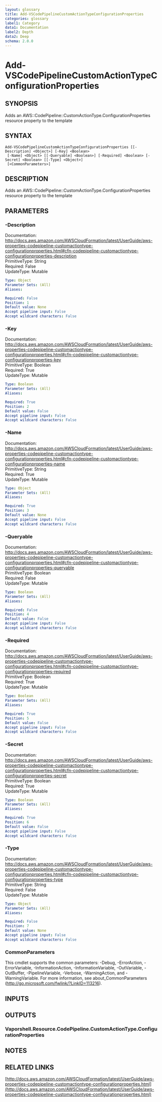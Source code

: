 ```yaml
---
layout: glossary
title: Add-VSCodePipelineCustomActionTypeConfigurationProperties
categories: glossary
label1: Category
data1: Documentation
label2: Depth
data2: Deep
schema: 2.0.0
---
```


# Add-VSCodePipelineCustomActionTypeConfigurationProperties

## SYNOPSIS
Adds an AWS::CodePipeline::CustomActionType.ConfigurationProperties resource property to the template

## SYNTAX

```
Add-VSCodePipelineCustomActionTypeConfigurationProperties [[-Description] <Object>] [-Key] <Boolean>
 [-Name] <Object> [[-Queryable] <Boolean>] [-Required] <Boolean> [-Secret] <Boolean> [[-Type] <Object>]
 [<CommonParameters>]
```

## DESCRIPTION
Adds an AWS::CodePipeline::CustomActionType.ConfigurationProperties resource property to the template

## PARAMETERS

### -Description
Documentation: http://docs.aws.amazon.com/AWSCloudFormation/latest/UserGuide/aws-properties-codepipeline-customactiontype-configurationproperties.html#cfn-codepipeline-customactiontype-configurationproperties-description    
PrimitiveType: String    
Required: False    
UpdateType: Mutable

```yaml
Type: Object
Parameter Sets: (All)
Aliases:

Required: False
Position: 1
Default value: None
Accept pipeline input: False
Accept wildcard characters: False
```

### -Key
Documentation: http://docs.aws.amazon.com/AWSCloudFormation/latest/UserGuide/aws-properties-codepipeline-customactiontype-configurationproperties.html#cfn-codepipeline-customactiontype-configurationproperties-key    
PrimitiveType: Boolean    
Required: True    
UpdateType: Mutable

```yaml
Type: Boolean
Parameter Sets: (All)
Aliases:

Required: True
Position: 2
Default value: False
Accept pipeline input: False
Accept wildcard characters: False
```

### -Name
Documentation: http://docs.aws.amazon.com/AWSCloudFormation/latest/UserGuide/aws-properties-codepipeline-customactiontype-configurationproperties.html#cfn-codepipeline-customactiontype-configurationproperties-name    
PrimitiveType: String    
Required: True    
UpdateType: Mutable

```yaml
Type: Object
Parameter Sets: (All)
Aliases:

Required: True
Position: 3
Default value: None
Accept pipeline input: False
Accept wildcard characters: False
```

### -Queryable
Documentation: http://docs.aws.amazon.com/AWSCloudFormation/latest/UserGuide/aws-properties-codepipeline-customactiontype-configurationproperties.html#cfn-codepipeline-customactiontype-configurationproperties-queryable    
PrimitiveType: Boolean    
Required: False    
UpdateType: Mutable

```yaml
Type: Boolean
Parameter Sets: (All)
Aliases:

Required: False
Position: 4
Default value: False
Accept pipeline input: False
Accept wildcard characters: False
```

### -Required
Documentation: http://docs.aws.amazon.com/AWSCloudFormation/latest/UserGuide/aws-properties-codepipeline-customactiontype-configurationproperties.html#cfn-codepipeline-customactiontype-configurationproperties-required    
PrimitiveType: Boolean    
Required: True    
UpdateType: Mutable

```yaml
Type: Boolean
Parameter Sets: (All)
Aliases:

Required: True
Position: 5
Default value: False
Accept pipeline input: False
Accept wildcard characters: False
```

### -Secret
Documentation: http://docs.aws.amazon.com/AWSCloudFormation/latest/UserGuide/aws-properties-codepipeline-customactiontype-configurationproperties.html#cfn-codepipeline-customactiontype-configurationproperties-secret    
PrimitiveType: Boolean    
Required: True    
UpdateType: Mutable

```yaml
Type: Boolean
Parameter Sets: (All)
Aliases:

Required: True
Position: 6
Default value: False
Accept pipeline input: False
Accept wildcard characters: False
```

### -Type
Documentation: http://docs.aws.amazon.com/AWSCloudFormation/latest/UserGuide/aws-properties-codepipeline-customactiontype-configurationproperties.html#cfn-codepipeline-customactiontype-configurationproperties-type    
PrimitiveType: String    
Required: False    
UpdateType: Mutable

```yaml
Type: Object
Parameter Sets: (All)
Aliases:

Required: False
Position: 7
Default value: None
Accept pipeline input: False
Accept wildcard characters: False
```

### CommonParameters
This cmdlet supports the common parameters: -Debug, -ErrorAction, -ErrorVariable, -InformationAction, -InformationVariable, -OutVariable, -OutBuffer, -PipelineVariable, -Verbose, -WarningAction, and -WarningVariable.
For more information, see about_CommonParameters (http://go.microsoft.com/fwlink/?LinkID=113216).

## INPUTS

## OUTPUTS

### Vaporshell.Resource.CodePipeline.CustomActionType.ConfigurationProperties

## NOTES

## RELATED LINKS

[http://docs.aws.amazon.com/AWSCloudFormation/latest/UserGuide/aws-properties-codepipeline-customactiontype-configurationproperties.html](http://docs.aws.amazon.com/AWSCloudFormation/latest/UserGuide/aws-properties-codepipeline-customactiontype-configurationproperties.html)

